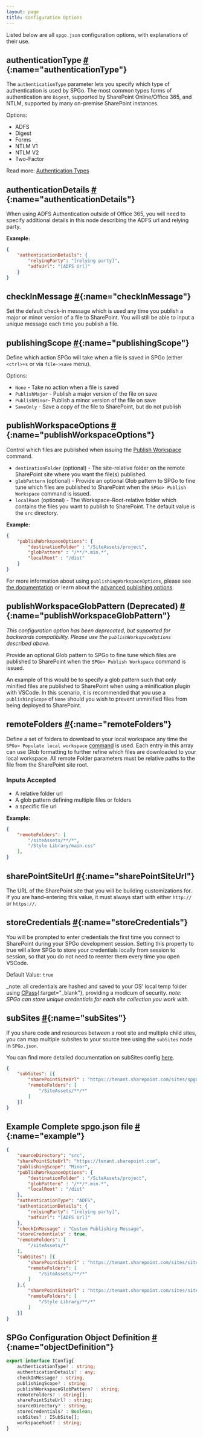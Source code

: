 ```yaml
---
layout: page
title: Configuration Options
---
```


Listed below are all `spgo.json` configuration options, with explanations of their use.

## authenticationType [#](#authenticationType){:name="authenticationType"}

The `authenticationType` parameter lets you specify which type of authentication is used by SPGo. The most common types forms of authentication are `Digest`, supported by SharePoint Online/Office 365, and NTLM, supported by many on-premise SharePoint instances.

Options:

* ADFS
* Digest
* Forms
* NTLM V1
* NTLM V2
* Two-Factor

Read more: [Authentication Types](/spgo/authentication/overview)

## authenticationDetails [#](#authenticationDetails){:name="authenticationDetails"}

When using ADFS Authentication outside of Office 365, you will need to specify additional details in this node describing the ADFS url and relying party.

**Example:**

```json
{
    "authenticationDetails": {
        "relyingParty": "[relying party]",
        "adfsUrl": "[ADFS Url]"
    }
}
```

## checkInMessage [#](#checkInMessage){:name="checkInMessage"}

Set the default check-in message which is used any time you publish a major or minor version of a file to SharePoint. You will still be able to input a unique message each time you publish a file.

## publishingScope [#](#publishingScope){:name="publishingScope"}

Define which action SPGo will take when a file is saved in SPGo (either `<ctrl>+s` or via `file->save` menu).

Options:

* `None` - Take no action when a file is saved
* `PublishMajor` - Publish a major version of the file on save
* `PublishMinor`- Publish a minor version of the file on save
* `SaveOnly` - Save a copy of the file to SharePoint, but do not publish

## publishWorkspaceOptions [#](#publishWorkspaceOptions){:name="publishWorkspaceOptions"}

Control which files are published when issuing the [Publish Workspace](/spgo/commands/publish-workspace) command.

* `destinationFolder` (optional) - The site-relative folder on the remote SharePoint site where you want the file(s) published.
* `globPattern` (optional) - Provide an optional Glob pattern to SPGo to fine tune which files are published to SharePoint when the `SPGo> Publish Workspace` command is issued.
* `localRoot` (optional) - The Workspace-Root-relative folder which contains the files you want to publish to SharePoint. The default value is the `src` directory.

**Example:**

```json
{
    "publishWorkspaceOptions": {
        "destinationFolder" : "/SiteAssets/project",
        "globPattern" : "/**/*.min.*",
        "localRoot" : "/dist"
    }
}
```

For more information about using `publishingWorkspaceOptions`, please see [the documentation](/spgo/commands/publish-workspace) or learn about the [advanced publishing options](/spgo/advanced/publishing-options).

## publishWorkspaceGlobPattern (Deprecated) [#](#publishWorkspaceGlobPattern){:name="publishWorkspaceGlobPattern"}

_This configuration option has been deprecated, but supported for backwards compatibility. Please use the `publishWorkspaceOptions` described above._

Provide an optional Glob pattern to SPGo to fine tune which files are published to SharePoint when the `SPGo> Publish Workspace` command is issued.

An example of this would be to specify a glob pattern such that only minified files are published to SharePoint when using a minification plugin with VSCode. In this scenario, it is recommended that you use a `publishingScope` of `None` should you wish to prevent unminified files from being deployed to SharePoint.

## remoteFolders [#](#remoteFolders){:name="remoteFolders"}

Define a set of folders to download to your local workspace any time the `SPGo> Populate local workspace` [command](/spgo/commands/populate-workspace) is used. Each entry in this array can use Glob formatting to further refine which files are downloaded to your local workspace. All remote Folder parameters must be relative paths to the file from the SharePoint site root.

### Inputs Accepted

* A relative folder url
* A glob pattern defining multiple files or folders
* a specific file url

**Example:**

```json
{
    "remoteFolders": [
        "/siteAssets/**/*",
        "/Style Library/main.css"
    ],
}
```

## sharePointSiteUrl [#](#sharePointSiteUrl){:name="sharePointSiteUrl"}

The URL of the SharePoint site that you will be building customizations for. If you are hand-entering this value, it must always start with either `http://` or `https://`.

## storeCredentials [#](#storeCredentials){:name="storeCredentials"}

You will be prompted to enter credentials the first time you connect to SharePoint during your SPGo development session. Setting this property to true will allow SPGo to store your credentials locally from session to session, so that you do not need to reenter them every time you open VSCode.

Default Value: `true`

_note: all credentials are hashed and saved to your OS' local temp folder using [CPass](https://www.npmjs.com/package/cpass){:target="_blank"}, providing a modicum of security.
_note: SPGo can store unique credentials for each site collection you work with._

## subSites [#](#subSites){:name="subSites"}

If you share code and resources between a root site and multiple child sites, you can map multiple subsites to your source tree using the `subSites` node in `SPGo.json`.

You can find more detailed documentation on subSites config [here](/spgo/advanced/working-with-subsites).

``` json
{
    "subSites": [{
        "sharePointSiteUrl" : "https://tenant.sharepoint.com/sites/spgo/subsite",
        "remoteFolders": [
            "/SiteAssets/**/*"
        ]
    }]
}
```

## Example Complete spgo.json file [#](#example){:name="example"}

``` json
{
    "sourceDirectory": "src",
    "sharePointSiteUrl": "https://tenant.sharepoint.com",
    "publishingScope": "Minor",
    "publishWorkspaceOptions": {
        "destinationFolder" : "/SiteAssets/project",
        "globPattern" : "/**/*.min.*",
        "localRoot" : "/dist"
    },
    "authenticationType": "ADFS",
    "authenticationDetails": {
        "relyingParty": "[relying party]",
        "adfsUrl": "[ADFS Url]"
    },
    "checkInMessage" : "Custom Publishing Message",
    "storeCredentials" : true,
    "remoteFolders": [
        "/siteAssets/*"
    ],
    "subSites": [{
        "sharePointSiteUrl" : "https://tenant.sharepoint.com/sites/site/subsite1",
        "remoteFolders": [
            "/SiteAssets/**/*"
        ]
    },{
        "sharePointSiteUrl" : "https://tenant.sharepoint.com/sites/site/subsite2",
        "remoteFolders": [
            "/Style Library/**/*"
        ]
    }]
}
```

## SPGo Configuration Object Definition [#](#objectDefinition){:name="objectDefinition"}

``` typescript
export interface IConfig{
    authenticationType? : string;
    authenticationDetails? : any;
    checkInMessage? : string,
    publishingScope? : string;
    publishWorkspaceGlobPattern? : string;
    remoteFolders? : string[];
    sharePointSiteUrl? : string;
    sourceDirectory? : string;
    storeCredentials? : Boolean;
    subSites? : ISubSite[];
    workspaceRoot? : string;
}
```
